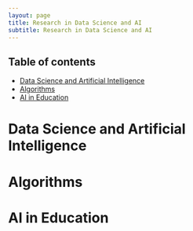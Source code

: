 ```yaml
---
layout: page
title: Research in Data Science and AI
subtitle: Research in Data Science and AI
---
```


## Table of contents
- [Data Science and Artificial Intelligence](#data-science-and-artificial-intelligence)
- [Algorithms](#algorithms)
- [AI in Education](#ai-in-education)

# Data Science and Artificial Intelligence

# Algorithms

# AI in Education

